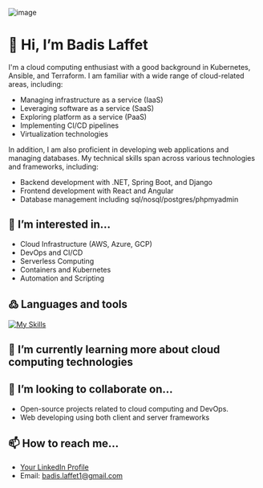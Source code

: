 ![image](https://github.com/BadisLaffet1/BadisLaffet1/assets/125974896/aaded0f0-5c7e-4715-89f3-71524aa85dea)<!-- Your Name and Introduction -->
# 👋 Hi, I’m Badis Laffet
<!-- About Me -->
I'm a cloud computing enthusiast with a good background in Kubernetes, Ansible, and Terraform. I am familiar with a wide range of cloud-related areas, including:

- Managing infrastructure as a service (IaaS)
- Leveraging software as a service (SaaS)
- Exploring platform as a service (PaaS)
- Implementing CI/CD pipelines
- Virtualization technologies

In addition, I am also proficient in developing web applications and managing databases. My technical skills span across various technologies and frameworks, including:

- Backend development with .NET, Spring Boot, and Django
- Frontend development with React and Angular
- Database management including sql/nosql/postgres/phpmyadmin

<!-- Interests -->
## 👀 I’m interested in...
- Cloud Infrastructure (AWS, Azure, GCP)
- DevOps and CI/CD
- Serverless Computing
- Containers and Kubernetes
- Automation and Scripting
<!-- Skills -->
## ߷ Languages and tools
[![My Skills](https://skillicons.dev/icons?i=python,docker,git,ansible,kubernetes,aws,azure,jenkins,terraform,django,nextjs,nodejs,react,angular,c,cs,cpp,postgres,sql,phpmyadmin,js,html,css)](https://skillicons.dev)
<!-- Learning Journey -->
## 🌱 I’m currently learning more about cloud computing technologies

<!-- Collaboration -->
## 💞️ I’m looking to collaborate on...
- Open-source projects related to cloud computing and DevOps.
- Web developing using both client and server frameworks


<!-- Contact Information -->
## 📫 How to reach me...
- [Your LinkedIn Profile](https://www.linkedin.com/in/badis-laffet-239130283/)
- Email: badis.laffet1@gmail.com


